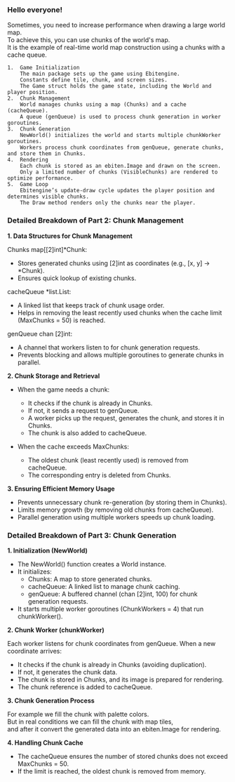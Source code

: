 ### Hello everyone!

Sometimes, you need to increase performance when drawing a large world map.<br>
To achieve this, you can use chunks of the world's map.<br> 
It is the example of real-time world map construction using a chunks with a cache queue.</p> 

	1.	Game Initialization
		The main package sets up the game using Ebitengine.
		Constants define tile, chunk, and screen sizes.
		The Game struct holds the game state, including the World and player position.
	2.	Chunk Management
		World manages chunks using a map (Chunks) and a cache (cacheQueue).
		A queue (genQueue) is used to process chunk generation in worker goroutines.
	3.	Chunk Generation
		NewWorld() initializes the world and starts multiple chunkWorker goroutines.
		Workers process chunk coordinates from genQueue, generate chunks, and store them in Chunks.
	4.	Rendering
		Each chunk is stored as an ebiten.Image and drawn on the screen.
		Only a limited number of chunks (VisibleChunks) are rendered to optimize performance.
	5.	Game Loop
		Ebitengine’s update-draw cycle updates the player position and determines visible chunks.
		The Draw method renders only the chunks near the player.

 ### Detailed Breakdown of Part 2: Chunk Management

**1. Data Structures for Chunk Management**

Chunks map[[2]int]*Chunk:
- Stores generated chunks using [2]int as coordinates (e.g., [x, y] → *Chunk).
- Ensures quick lookup of existing chunks.

cacheQueue *list.List:
- A linked list that keeps track of chunk usage order.
- Helps in removing the least recently used chunks when the cache limit (MaxChunks = 50) is reached.

genQueue chan [2]int:
- A channel that workers listen to for chunk generation requests.
- Prevents blocking and allows multiple goroutines to generate chunks in parallel.

**2. Chunk Storage and Retrieval**

- When the game needs a chunk: 
  - It checks if the chunk is already in Chunks.
  - If not, it sends a request to genQueue.
  - A worker picks up the request, generates the chunk, and stores it in Chunks. 
  - The chunk is also added to cacheQueue.

- When the cache exceeds MaxChunks:
  - The oldest chunk (least recently used) is removed from cacheQueue.
  - The corresponding entry is deleted from Chunks.

**3. Ensuring Efficient Memory Usage**
- Prevents unnecessary chunk re-generation (by storing them in Chunks).
- Limits memory growth (by removing old chunks from cacheQueue).
- Parallel generation using multiple workers speeds up chunk loading.


### Detailed Breakdown of Part 3: Chunk Generation

**1. Initialization (NewWorld)**

- The NewWorld() function creates a World instance.
- It initializes:
  - Chunks: A map to store generated chunks.
  - cacheQueue: A linked list to manage chunk caching.
  - genQueue: A buffered channel (chan [2]int, 100) for chunk generation requests.
- It starts multiple worker goroutines (ChunkWorkers = 4) that run chunkWorker().

**2. Chunk Worker (chunkWorker)**

Each worker listens for chunk coordinates from genQueue.
When a new coordinate arrives:
- It checks if the chunk is already in Chunks (avoiding duplication).
- If not, it generates the chunk data.
- The chunk is stored in Chunks, and its image is prepared for rendering.
- The chunk reference is added to cacheQueue.

**3. Chunk Generation Process**

For example we fill the chunk with palette colors.<br> 
But in real conditions we can fill the chunk with map tiles,<br>
and after it convert the generated data into an ebiten.Image for rendering.

**4. Handling Chunk Cache**
- The cacheQueue ensures the number of stored chunks does not exceed MaxChunks = 50.
- If the limit is reached, the oldest chunk is removed from memory.
